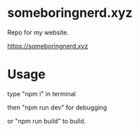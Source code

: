 # someboringnerd.xyz
Repo for my website.

https://someboringnerd.xyz

# Usage

type "npm i" in terminal

then "npm run dev" for debugging

or "npm run build" to build.

